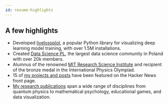 ```yaml
---
id: resume-highlights
---
```


## A few highlights

- Developed [livelossplot](https://github.com/stared/livelossplot), a popular Python library for visualizing deep learning model training, with over 1.5M installations.
- Created [Data Science PL](https://www.facebook.com/groups/datasciencepl/), the largest data science community in Poland with over 20k members.
- Alumnus of the renowned [MIT Research Science Institute](https://www.forbes.com/sites/kristenmoon/2019/01/02/what-does-it-take-to-get-into-the-ultra-competitive-research-science-institute-rsi/) and recipient of the bronze medal in the International Physics Olympiad.
- 15 of [my projects and posts](./blog/) have been featured on the Hacker News front page.
- [My research publications](./publications) span a wide range of disciplines from quantum physics to mathematical psychology, educational games, and data visualization.
